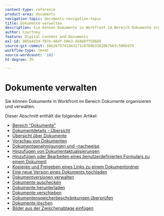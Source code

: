 ```yaml
---
content-type: reference
product-area: documents
navigation-topic: documents-navigation-topic
title: Dokumente verwalten
description: Sie können Dokumente in Workfront im Bereich Dokumente organisieren und verwalten.
author: Courtney
feature: Digital Content and Documents
exl-id: 985e4d3d-f07e-46df-b0e3-dd4b0ff59660
source-git-commit: 16b2675741de3171c8789b33820b7bb5c506b978
workflow-type: tm+mt
source-wordcount: '102'
ht-degree: 3%

---
```


# Dokumente verwalten

Sie können Dokumente in Workfront im Bereich Dokumente organisieren und verwalten.

Dieser Abschnitt enthält die folgenden Artikel: &#x200B;

* [Bereich &quot;Dokumente&quot;](../../documents/managing-documents/documents-area.md)
* [Dokumentdetails - Übersicht](../../documents/managing-documents/document-details-overview.md)
* [Übersicht über Dokumente](../../documents/managing-documents/summary-for-documents.md)
* [Vorschau von Dokumenten](../../documents/managing-documents/preview-documents.md)
* [Dokumentgenehmigungen und -nachweise](../../documents/managing-documents/document-approvals-and-proofing.md)
* [Hinzufügen von Dokumentaktualisierungen](../../documents/managing-documents/add-update-documents.md)
* [Hinzufügen oder Bearbeiten eines benutzerdefinierten Formulars zu einem Dokument](../../documents/managing-documents/add-custom-form-documents.md)
* [Kopieren und Freigeben eines Links zu einem Dokumentordner](/help/quicksilver/documents/managing-documents/copy-a-doc-folder-url.md)
* [Eine neue Version eines Dokuments hochladen](../../documents/managing-documents/upload-new-document-version.md)
* [Dokumentversionen verwalten](../../documents/managing-documents/manage-document-versions.md)
* [Dokumente auschecken](../../documents/managing-documents/check-out-documents.md)
* [Dokumente herunterladen](../../documents/managing-documents/download-documents.md)
* [Dokumente verschieben](../../documents/managing-documents/move-documents.md)
* [Dokumentenspeicherbeschränkungen überprüfen](../../documents/managing-documents/check-document-storage.md)
* [Dokumente löschen](../../documents/managing-documents/delete-documents.md)
* [Bilder aus der Zwischenablage einfügen](../../documents/managing-documents/paste-image-clipboard.md)
